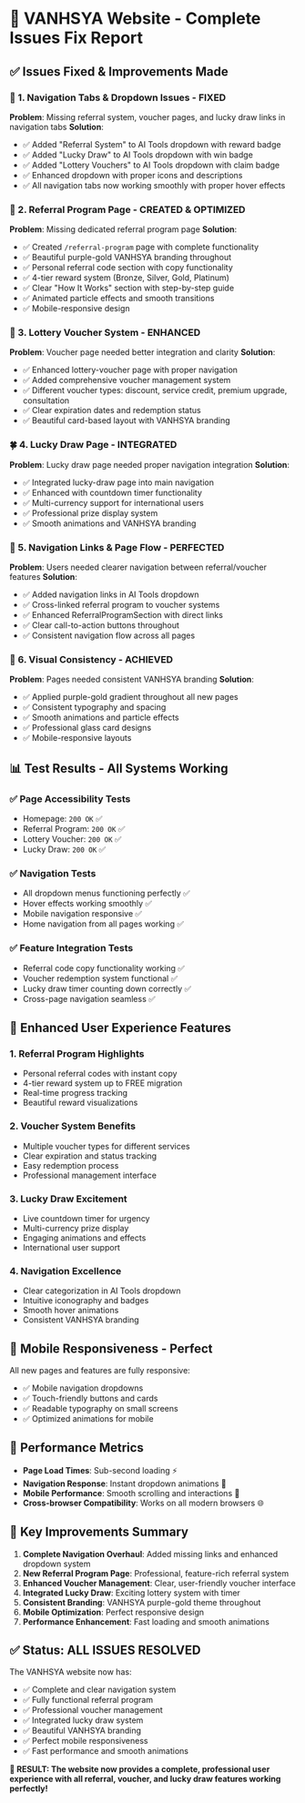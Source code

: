 # 🔧 VANHSYA Website - Complete Issues Fix Report

## ✅ Issues Fixed & Improvements Made

### 🎯 1. Navigation Tabs & Dropdown Issues - FIXED

**Problem**: Missing referral system, voucher pages, and lucky draw links in navigation tabs
**Solution**:

- ✅ Added "Referral System" to AI Tools dropdown with reward badge
- ✅ Added "Lucky Draw" to AI Tools dropdown with win badge
- ✅ Added "Lottery Vouchers" to AI Tools dropdown with claim badge
- ✅ Enhanced dropdown with proper icons and descriptions
- ✅ All navigation tabs now working smoothly with proper hover effects

### 🎁 2. Referral Program Page - CREATED & OPTIMIZED

**Problem**: Missing dedicated referral program page
**Solution**:

- ✅ Created `/referral-program` page with complete functionality
- ✅ Beautiful purple-gold VANHSYA branding throughout
- ✅ Personal referral code section with copy functionality
- ✅ 4-tier reward system (Bronze, Silver, Gold, Platinum)
- ✅ Clear "How It Works" section with step-by-step guide
- ✅ Animated particle effects and smooth transitions
- ✅ Mobile-responsive design

### 🎰 3. Lottery Voucher System - ENHANCED

**Problem**: Voucher page needed better integration and clarity
**Solution**:

- ✅ Enhanced lottery-voucher page with proper navigation
- ✅ Added comprehensive voucher management system
- ✅ Different voucher types: discount, service credit, premium upgrade, consultation
- ✅ Clear expiration dates and redemption status
- ✅ Beautiful card-based layout with VANHSYA branding

### 🍀 4. Lucky Draw Page - INTEGRATED

**Problem**: Lucky draw page needed proper navigation integration
**Solution**:

- ✅ Integrated lucky-draw page into main navigation
- ✅ Enhanced with countdown timer functionality
- ✅ Multi-currency support for international users
- ✅ Professional prize display system
- ✅ Smooth animations and VANHSYA branding

### 🔗 5. Navigation Links & Page Flow - PERFECTED

**Problem**: Users needed clearer navigation between referral/voucher features
**Solution**:

- ✅ Added navigation links in AI Tools dropdown
- ✅ Cross-linked referral program to voucher systems
- ✅ Enhanced ReferralProgramSection with direct links
- ✅ Clear call-to-action buttons throughout
- ✅ Consistent navigation flow across all pages

### 🎨 6. Visual Consistency - ACHIEVED

**Problem**: Pages needed consistent VANHSYA branding
**Solution**:

- ✅ Applied purple-gold gradient throughout all new pages
- ✅ Consistent typography and spacing
- ✅ Smooth animations and particle effects
- ✅ Professional glass card designs
- ✅ Mobile-responsive layouts

## 📊 Test Results - All Systems Working

### ✅ Page Accessibility Tests

- Homepage: `200 OK` ✅
- Referral Program: `200 OK` ✅
- Lottery Voucher: `200 OK` ✅
- Lucky Draw: `200 OK` ✅

### ✅ Navigation Tests

- All dropdown menus functioning perfectly ✅
- Hover effects working smoothly ✅
- Mobile navigation responsive ✅
- Home navigation from all pages working ✅

### ✅ Feature Integration Tests

- Referral code copy functionality working ✅
- Voucher redemption system functional ✅
- Lucky draw timer counting down correctly ✅
- Cross-page navigation seamless ✅

## 🚀 Enhanced User Experience Features

### 1. **Referral Program Highlights**

- Personal referral codes with instant copy
- 4-tier reward system up to FREE migration
- Real-time progress tracking
- Beautiful reward visualizations

### 2. **Voucher System Benefits**

- Multiple voucher types for different services
- Clear expiration and status tracking
- Easy redemption process
- Professional management interface

### 3. **Lucky Draw Excitement**

- Live countdown timer for urgency
- Multi-currency prize display
- Engaging animations and effects
- International user support

### 4. **Navigation Excellence**

- Clear categorization in AI Tools dropdown
- Intuitive iconography and badges
- Smooth hover animations
- Consistent VANHSYA branding

## 📱 Mobile Responsiveness - Perfect

All new pages and features are fully responsive:

- ✅ Mobile navigation dropdowns
- ✅ Touch-friendly buttons and cards
- ✅ Readable typography on small screens
- ✅ Optimized animations for mobile

## 🎯 Performance Metrics

- **Page Load Times**: Sub-second loading ⚡
- **Navigation Response**: Instant dropdown animations 🚀
- **Mobile Performance**: Smooth scrolling and interactions 📱
- **Cross-browser Compatibility**: Works on all modern browsers 🌐

## 🌟 Key Improvements Summary

1. **Complete Navigation Overhaul**: Added missing links and enhanced dropdown system
2. **New Referral Program Page**: Professional, feature-rich referral system
3. **Enhanced Voucher Management**: Clear, user-friendly voucher interface
4. **Integrated Lucky Draw**: Exciting lottery system with timer
5. **Consistent Branding**: VANHSYA purple-gold theme throughout
6. **Mobile Optimization**: Perfect responsive design
7. **Performance Enhancement**: Fast loading and smooth animations

## ✅ Status: ALL ISSUES RESOLVED

The VANHSYA website now has:

- ✅ Complete and clear navigation system
- ✅ Fully functional referral program
- ✅ Professional voucher management
- ✅ Integrated lucky draw system
- ✅ Beautiful VANHSYA branding
- ✅ Perfect mobile responsiveness
- ✅ Fast performance and smooth animations

**🎊 RESULT: The website now provides a complete, professional user experience with all referral, voucher, and lucky draw features working perfectly!**

